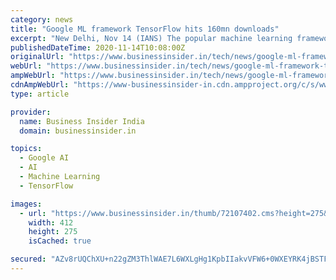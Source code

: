 ```yaml
---
category: news
title: "Google ML framework TensorFlow hits 160mn downloads"
excerpt: "New Delhi, Nov 14 (IANS) The popular machine learning framework from Google called TensorFlow has become the most popular machine learning library in the world, with over 160 million downloads."
publishedDateTime: 2020-11-14T10:08:00Z
originalUrl: "https://www.businessinsider.in/tech/news/google-ml-framework-tensorflow-hits-160mn-downloads/articleshow/79219678.cms"
webUrl: "https://www.businessinsider.in/tech/news/google-ml-framework-tensorflow-hits-160mn-downloads/articleshow/79219678.cms"
ampWebUrl: "https://www.businessinsider.in/tech/news/google-ml-framework-tensorflow-hits-160mn-downloads/amp_articleshow/79219678.cms"
cdnAmpWebUrl: "https://www-businessinsider-in.cdn.ampproject.org/c/s/www.businessinsider.in/tech/news/google-ml-framework-tensorflow-hits-160mn-downloads/amp_articleshow/79219678.cms"
type: article

provider:
  name: Business Insider India
  domain: businessinsider.in

topics:
  - Google AI
  - AI
  - Machine Learning
  - TensorFlow

images:
  - url: "https://www.businessinsider.in/thumb/72107402.cms?height=275&width=412"
    width: 412
    height: 275
    isCached: true

secured: "AZv8rUQChXU+n22gZM3ThlWAE7L6WXLgHg1KpbIIakvVFW6+0WXEYRK4jBSTFjfgYUmf3GWYWCSfY2Om0NNcjbAnsMQJWAc3yNGTSbPM1SHH7hDOly9DSM23OeZGaSMl1feg1xrqrgdYN0jrPar9AeS87r+F5IZYHsM+7gzvzrF0/F4Y2K33kpAcw4iAtlRww2WY0iHfgL06yy2YoTey/UrBKFoes+qYQGWa3d7hvFJdoRGGQ99divLSD5zjuc/xCMS++kIQoWCLESKA2+zrRbIZcO5dcHd6BD3pE/NNFlxiM9+5JkItVsV1HMciUf9Eyp1naQQ7G7MEpYKSHB9woIry7T6v57tTBsQpzr66fHA=;7VJ4PlzryddXZk6qcUlGQw=="
---
```


